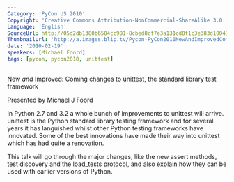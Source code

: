 ```yaml
---
Category: 'PyCon US 2010'
Copyright: 'Creative Commons Attribution-NonCommercial-ShareAlike 3.0'
Language: 'English'
SourceUrl: http://05d2db1380b6504cc981-8cbed8cf7e3a131cd8f1c3e383d10041.r93.cf2.rackcdn.com/pycon-us-2010/296_new-and-improved-coming-changes-to-unittest-the-standard-library-test-framework-52.m4v
ThumbnailUrl: 'http://a.images.blip.tv/Pycon-PyCon2010NewAndImprovedComingChangesToUnittestTheStanda472-63.jpg'
date: '2010-02-19'
speakers: [Michael Foord]
tags: [pycon, pycon2010, unittest]
---
```

New *and* Improved: Coming changes to unittest, the standard library test
framework

  
Presented by Michael J Foord

  
In Python 2.7 and 3.2 a whole bunch of improvements to unittest will arrive.
unittest is the Python standard library testing framework and for several
years it has languished whilst other Python testing frameworks have innovated.
Some of the best innovations have made their way into unittest which has had
quite a renovation.

  
This talk will go through the major changes, like the new assert methods, test
discovery and the load_tests protocol, and also explain how they can be used
with earlier versions of Python.


